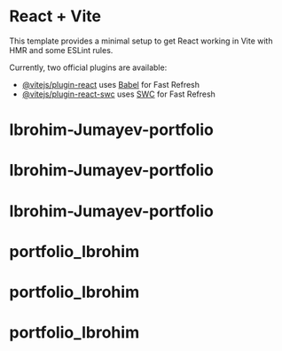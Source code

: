 # React + Vite

This template provides a minimal setup to get React working in Vite with HMR and some ESLint rules.

Currently, two official plugins are available:

- [@vitejs/plugin-react](https://github.com/vitejs/vite-plugin-react/blob/main/packages/plugin-react/README.md) uses [Babel](https://babeljs.io/) for Fast Refresh
- [@vitejs/plugin-react-swc](https://github.com/vitejs/vite-plugin-react-swc) uses [SWC](https://swc.rs/) for Fast Refresh
# Ibrohim-Jumayev-portfolio
# Ibrohim-Jumayev-portfolio
# Ibrohim-Jumayev-portfolio
# portfolio_Ibrohim
# portfolio_Ibrohim
# portfolio_Ibrohim
